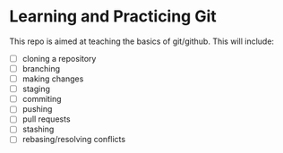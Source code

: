 # Learning and Practicing Git

This repo is aimed at teaching the basics of git/github. This will include:

- [ ] cloning a repository
- [ ] branching
- [ ] making changes
- [ ] staging
- [ ] commiting
- [ ] pushing
- [ ] pull requests
- [ ] stashing
- [ ] rebasing/resolving conflicts
